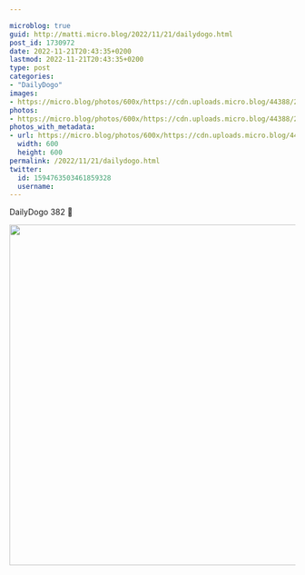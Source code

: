 ```yaml
---

microblog: true
guid: http://matti.micro.blog/2022/11/21/dailydogo.html
post_id: 1730972
date: 2022-11-21T20:43:35+0200
lastmod: 2022-11-21T20:43:35+0200
type: post
categories:
- "DailyDogo"
images:
- https://micro.blog/photos/600x/https://cdn.uploads.micro.blog/44388/2022/69fa9487ed.jpg
photos:
- https://micro.blog/photos/600x/https://cdn.uploads.micro.blog/44388/2022/69fa9487ed.jpg
photos_with_metadata:
- url: https://micro.blog/photos/600x/https://cdn.uploads.micro.blog/44388/2022/69fa9487ed.jpg
  width: 600
  height: 600
permalink: /2022/11/21/dailydogo.html
twitter:
  id: 1594763503461859328
  username:
---
```

DailyDogo 382 🐶

<img src="https://micro.blog/photos/600x/https://blog.martin-haehnel.de/uploads/2022/69fa9487ed.jpg" width="600" height="600" alt="" />
